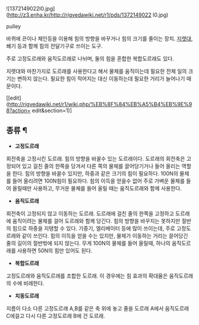 ![1372149022l0.jpg](http://z3.enha.kr/http://rigvedawiki.net/r1/pds/1372149022
l0.jpg)

pulley

바퀴에 끈이나 체인등을 이용해 힘의 방향을 바꾸거나 힘의 크기를 줄이는 장치.
[지렛대](%EC%A7%80%EB%A0%9B%EB%8C%80.md), 쐐기 등과 함께 힘의 전달기구로 쓰이는 도구.

주로 고정도르래와 움직도르래로 나뉘며, 둘의 힘을 혼합한 복합도르래도 있다.

지렛대와 마찬가지로 도르래를 사용한다고 해서 물체를 움직이는데 필요한 전체 일의 크기는 변하지 않는다. 필요한 힘이 적어지는 대신 이동하는데
필요한 거리가 늘어나기 때문이다.

[[edit](http://rigvedawiki.net/r1/wiki.php/%EB%8F%84%EB%A5%B4%EB%9E%98?action=
edit&section=1)]

## 종류 ¶

  * **고정도르래**  

회전축을 고정시킨 도르래. 힘의 방향을 바꿀수 있는 도르래이다. 도르래의 회전축은 고정되어 있고 걸친 줄의 한쪽을 당겨서 다른 쪽의 물체를
끌어당기거나 들어 올리는 역할을 한다. 힘의 방향을 바꿀수 있지만, 하중과 같은 크기의 힘이 필요하다. 100N의 물체를 들어 올리려면
100N힘이 필요하다. 힘의 이득을 얻을수 없어 주로 가벼운 물체를 들어 올릴때만 사용하고, 무거운 물체를 들어 올릴 때는 움직도르래와 함께
사용한다.

  

  * **움직도르래**  

회전축이 고정되지 않고 이동하는 도르래. 도르래에 걸친 줄의 한쪽을 고정하고 도르래에 움직이려는 물체를 걸어 도르래와 함께 당긴다. 힘의
방향을 바꾸지는 못하지만 절반의 힘으로 하중을 지탱할 수 있다. 기중기, 엘리베이터 등에 많이 쓰이는데, 주로 고정도르래와 같이 쓰인다.
힘의 이득을 얻을 수는 있지만, 물체가 이동하는 거리는 끌어당긴 줄의 길이의 절반밖에 되지 않는다. 무게 100N의 물체를 들어 올릴때,
하나의 움직도르래를 사용하면 50N의 힘만 있어도 된다.

  

  * **복합도르래**  

고정도르래와 움직도르래를 조합한 도르래. 이 경우에는 힘 효과의 확대율은 움직도르래의 수에 비례한다.

  

  * **치동도르래**  

지름이 다소 다른 고정도르래 A,B를 같은 축 위에 놓고 줄을 도르래 A에서 움직도르래 C에걸고 다시 다른 고정도르래 B에 건 도르래.

  


